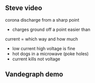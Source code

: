 ## Steve video
corona discharge from a sharp point
- charges ground off a point easier than 

current = which way and how much
- low current high voltage is fine
- hot dogs in a microwave (poke holes)
- current kills not voltage

## Vandegraph demo
